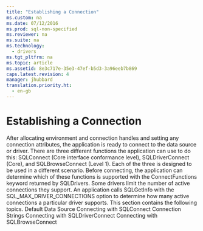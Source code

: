 ```yaml
---
title: "Establishing a Connection"
ms.custom: na
ms.date: 07/12/2016
ms.prod: sql-non-specified
ms.reviewer: na
ms.suite: na
ms.technology: 
  - drivers
ms.tgt_pltfrm: na
ms.topic: article
ms.assetid: 8e3c717e-35e3-47ef-b5d3-3a96eeb7b869
caps.latest.revision: 4
manager: jhubbard
translation.priority.ht: 
  - en-gb
---
```

# Establishing a Connection
<?xml version="1.0" encoding="utf-8"?>
<developerReferenceWithoutSyntaxDocument xmlns="http://ddue.schemas.microsoft.com/authoring/2003/5" xmlns:xlink="http://www.w3.org/1999/xlink" xmlns:xsi="http://www.w3.org/2001/XMLSchema-instance" xsi:schemaLocation="http://ddue.schemas.microsoft.com/authoring/2003/5 http://dduestorage.blob.core.windows.net/ddueschema/developer.xsd">
  <introduction>
    <para>After allocating environment and connection handles and setting any connection attributes, the application is ready to connect to the data source or driver. There are three different functions the application can use to do this: <legacyBold>SQLConnect</legacyBold> (Core interface conformance level), <legacyBold>SQLDriverConnect</legacyBold> (Core), and <legacyBold>SQLBrowseConnect</legacyBold> (Level 1). Each of the three is designed to be used in a different scenario. Before connecting, the application can determine which of these functions is supported with the <legacyBold>ConnectFunctions</legacyBold> keyword returned by <legacyBold>SQLDrivers</legacyBold>.</para>
    <alert class="note">
      <para>Some drivers limit the number of active connections they support. An application calls <legacyBold>SQLGetInfo</legacyBold> with the SQL_MAX_DRIVER_CONNECTIONS option to determine how many active connections a particular driver supports.</para>
    </alert>
    <para>This section contains the following topics.  </para>
    <list class="bullet">
      <listItem>
        <para>             <legacyLink xlink:href="dd473cc6-f051-4aa0-ab14-3dd1b37fe99e">Default Data Source</legacyLink>           </para>
      </listItem>
      <listItem>
        <para>             <legacyLink xlink:href="b16319d2-2c2c-4341-abb5-caa9e17362b4">Connecting with SQLConnect</legacyLink>           </para>
      </listItem>
      <listItem>
        <para>             <legacyLink xlink:href="724c7b86-300a-4fa9-ad96-4afa0fdcb3e9">Connection Strings</legacyLink>           </para>
      </listItem>
      <listItem>
        <para>             <legacyLink xlink:href="e46e959f-d3c5-4ddb-810a-107bfcb83fd2">Connecting with SQLDriverConnect</legacyLink>           </para>
      </listItem>
      <listItem>
        <para>             <legacyLink xlink:href="6c2e9f76-b766-48df-b109-246bb05ae45d">Connecting with SQLBrowseConnect</legacyLink>           </para>
      </listItem>
    </list>
  </introduction>
  <relatedTopics />
</developerReferenceWithoutSyntaxDocument>